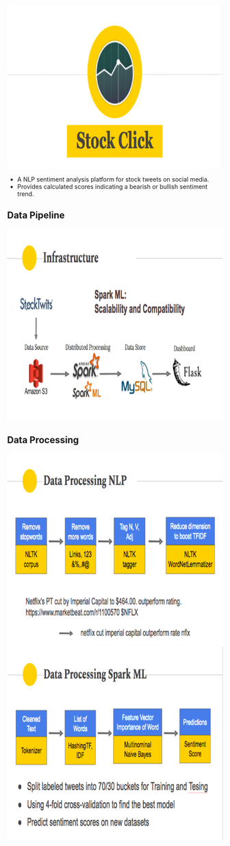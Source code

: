 <img src="https://github.com/hbau/StockClick/blob/master/images/title.png" width="1000" height="380">

* A NLP sentiment analysis platform for stock tweets on social media.  
* Provides calculated scores indicating a bearish or bullish sentiment trend.

## Data Pipeline
<img src="https://github.com/hbau/StockClick/blob/master/images/pipeline.png" width="1000" height="450">

## Data Processing
<img src="https://github.com/hbau/StockClick/blob/master/images/NLP.png" width="1000" height="450">
<img src="https://github.com/hbau/StockClick/blob/master/images/SparkML.png" width="1000" height="450">
